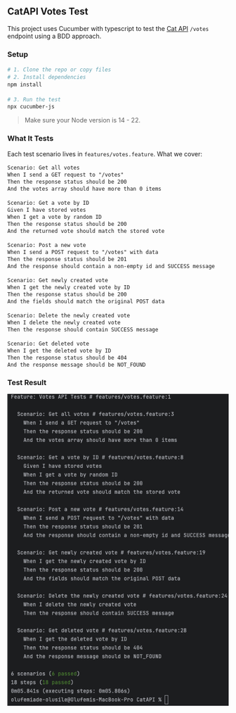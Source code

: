 ## CatAPI Votes Test

This project uses Cucumber with typescript to test the [Cat API](https://thecatapi.com) `/votes` 
endpoint using a BDD approach.

### Setup

```bash
# 1. Clone the repo or copy files
# 2. Install dependencies
npm install

# 3. Run the test
npx cucumber-js
```

> Make sure your Node version is 14 - 22.

### What It Tests

Each test scenario lives in `features/votes.feature`. 
What we cover:

```
Scenario: Get all votes
When I send a GET request to "/votes"
Then the response status should be 200
And the votes array should have more than 0 items

Scenario: Get a vote by ID
Given I have stored votes
When I get a vote by random ID
Then the response status should be 200
And the returned vote should match the stored vote

Scenario: Post a new vote
When I send a POST request to "/votes" with data
Then the response status should be 201
And the response should contain a non-empty id and SUCCESS message

Scenario: Get newly created vote
When I get the newly created vote by ID
Then the response status should be 200
And the fields should match the original POST data

Scenario: Delete the newly created vote
When I delete the newly created vote
Then the response should contain SUCCESS message

Scenario: Get deleted vote
When I get the deleted vote by ID
Then the response status should be 404
And the response message should be NOT_FOUND
```

### Test Result

![Test Screenshot](./screenshot.png)